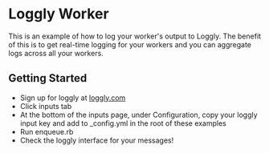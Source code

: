 # Loggly Worker

This is an example of how to log your worker's output to Loggly. The benefit of this is to get real-time
logging for your workers and you can aggregate logs across all your workers.

## Getting Started

- Sign up for loggly at [loggly.com](http://loggly.com)
- Click inputs tab
- At the bottom of the inputs page, under Configuration, copy your loggly input key and add to _config.yml in the
root of these examples
- Run enqueue.rb
- Check the loggly interface for your messages!


